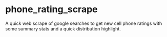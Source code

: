 # phone_rating_scrape
A quick web scrape of google searches to get new cell phone ratings with some summary stats and a quick distribution highlight.

